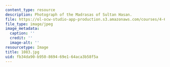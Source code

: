 ```yaml
---
content_type: resource
description: Photograph of the Madrasas of Sultan Hasan.
file: https://ol-ocw-studio-app-production.s3.amazonaws.com/courses/4-615-the-architecture-of-cairo-spring-2002/fb34da90b950869469e164aca3b58f5a_1083.jpg
file_type: image/jpeg
image_metadata:
  caption: ''
  credit: ''
  image-alt: ''
resourcetype: Image
title: 1083.jpg
uid: fb34da90-b950-8694-69e1-64aca3b58f5a
---
```

